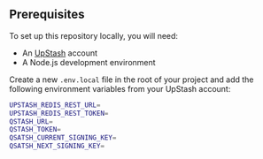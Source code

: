 
## Prerequisites

To set up this repository locally, you will need:
- An [UpStash](https://console.upstash.com/) account
- A Node.js development environment

Create a new `.env.local` file in the root of your project and add the following environment variables from your UpStash account:

```bash
UPSTASH_REDIS_REST_URL=
UPSTASH_REDIS_REST_TOKEN=
QSTASH_URL=
QSTASH_TOKEN=
QSATSH_CURRENT_SIGNING_KEY=
QSATSH_NEXT_SIGNING_KEY=
```
